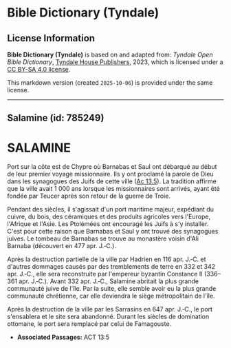 # Bible Dictionary (Tyndale)

## License Information

**Bible Dictionary (Tyndale)** is based on and adapted from: _Tyndale Open Bible Dictionary_, [Tyndale House Publishers](https://tyndaleopenresources.com/), 2023, which is licensed under a [CC BY-SA 4.0 license](https://creativecommons.org/licenses/by-sa/4.0/legalcode.en).

This markdown version (created `2025-10-06`) is provided under the same license.



--------------------------------

## Salamine (id: 785249)

SALAMINE
========

Port sur la côte est de Chypre où Barnabas et Saul ont débarqué au début de leur premier voyage missionnaire. Ils y ont proclamé la parole de Dieu dans les synagogues des Juifs de cette ville ([Ac 13\.5](https://ref.ly/Acts13:5)). La tradition affirme que la ville avait 1 000 ans lorsque les missionnaires sont arrivés, ayant été fondée par Teucer après son retour de la guerre de Troie.

Pendant des siècles, il s'agissait d'un port maritime majeur, expédiant du cuivre, du bois, des céramiques et des produits agricoles vers l'Europe, l'Afrique et l'Asie. Les Ptolémées ont encouragé les Juifs à s'y installer. C'est pour cette raison que Barnabas et Saul y ont trouvé des synagogues juives. Le tombeau de Barnabas se trouve au monastère voisin d'Ali Barnaba (découvert en 477 apr. J.‑C.).

Après la destruction partielle de la ville par Hadrien en 116 apr. J.‑C. et d'autres dommages causés par des tremblements de terre en 332 et 342 apr. J.‑C., elle sera reconstruite par l'empereur byzantin Constance II (336–361 apr. J.‑C.). Avant 332 apr. J.‑C., Salamine abritait la plus grande communauté juive de l'île. Par la suite, elle semble avoir eu la plus grande communauté chrétienne, car elle deviendra le siège métropolitain de l'île.

Après la destruction de la ville par les Sarrasins en 647 apr. J.‑C., le port s'ensablera et le site sera abandonné. Durant les siècles de domination ottomane, le port sera remplacé par celui de Famagouste.

* **Associated Passages:** ACT 13:5

